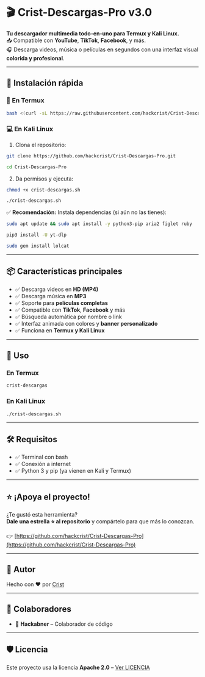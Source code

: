 # 🎬 Crist-Descargas-Pro v3.0

**Tu descargador multimedia todo-en-uno para Termux y Kali Linux.**  
📥 Compatible con **YouTube**, **TikTok**, **Facebook**, y más.  
🎧 Descarga videos, música o películas en segundos con una interfaz visual **colorida y profesional**.

---

## 🚀 Instalación rápida

### 📱 En Termux

```bash
bash <(curl -sL https://raw.githubusercontent.com/hackcrist/Crist-Descargas-Pro/main/install.sh)
```

### 💻 En Kali Linux

1. Clona el repositorio:

```bash
git clone https://github.com/hackcrist/Crist-Descargas-Pro.git
```


```bash
cd Crist-Descargas-Pro
```

2. Da permisos y ejecuta:

```bash
chmod +x crist-descargas.sh
```


```bash
./crist-descargas.sh
```

✅ **Recomendación:** Instala dependencias (si aún no las tienes):

```bash
sudo apt update && sudo apt install -y python3-pip aria2 figlet ruby
```


```bash
pip3 install -U yt-dlp
```


```bash
sudo gem install lolcat
```

---

## 📦 Características principales

- ✅ Descarga videos en **HD (MP4)**
- ✅ Descarga música en **MP3**
- ✅ Soporte para **películas completas**
- ✅ Compatible con **TikTok**, **Facebook** y más
- ✅ Búsqueda automática por nombre o link
- ✅ Interfaz animada con colores y **banner personalizado**
- ✅ Funciona en **Termux y Kali Linux**

---

## 🧠 Uso

### En Termux

```bash
crist-descargas
```

### En Kali Linux

```bash
./crist-descargas.sh
```

---

## 🛠 Requisitos

- ✅ Terminal con bash  
- ✅ Conexión a internet  
- ✅ Python 3 y pip (ya vienen en Kali y Termux)

---

## ⭐ ¡Apoya el proyecto!

¿Te gustó esta herramienta?  
**Dale una estrella ⭐ al repositorio** y compártelo para que más lo conozcan.

👉 [https://github.com/hackcrist/Crist-Descargas-Pro](https://github.com/hackcrist/Crist-Descargas-Pro)

---

## 👤 Autor

Hecho con ❤️ por [Crist](https://github.com/hackcrist)

---

## 👥 Colaboradores

- 🤝 **Hackabner** – Colaborador de código

---

## 🛡️ Licencia

Este proyecto usa la licencia **Apache 2.0** – [Ver LICENCIA](LICENSE)